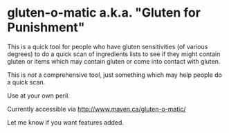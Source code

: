 gluten-o-matic a.k.a. "Gluten for Punishment"
==========================================

This is a quick tool for people who have gluten sensitivities (of various degrees) to do a quick scan of ingredients lists to see if they might contain gluten or items which may contain gluten or come into contact with gluten.

This is _not_ a comprehensive tool, just something which may help people do a quick scan. 

Use at your own peril.

Currently accessible via http://www.maven.ca/gluten-o-matic/ 


Let me know if you want features added.
